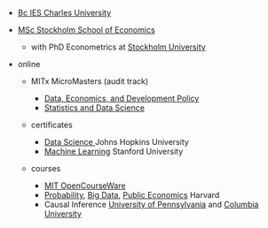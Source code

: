 
- [Bc IES Charles University](https://ies.fsv.cuni.cz/en/institute/about-us/my-url)
- [MSc Stockholm School of Economics](https://www.hhs.se/en/education/msc/mecon/)
    - with PhD Econometrics at [Stockholm University](https://www.su.se/institute-for-international-economic-studies/)
 
- online
    - MITx MicroMasters (audit track)
        - [Data, Economics, and Development Policy](https://micromasters.mit.edu/dedp/)
        - [Statistics and Data Science](https://micromasters.mit.edu/ds/)
          
   - certificates
        - [Data Science ](https://coursera.org/share/e7b63d98d00917a1cb08d621e6447881) Johns Hopkins University
        - [Machine Learning](https://www.coursera.org/account/accomplishments/specialization/T3Y6ZZBX5LHU?utm_source=link&utm_medium=certificate&utm_content=cert_image&utm_campaign=sharing_cta&utm_product=s12n) Stanford University

    - courses
        - [MIT OpenCourseWare](https://ocw.mit.edu/search/)
        - [Probability](https://projects.iq.harvard.edu/stat110/home), [Big Data](https://opportunityinsights.org/course/), [Public Economics](https://rajchetty.com/research/public-economics-lectures-2nd-year-ph-d-course/) Harvard
        - Causal Inference [University of Pennsylvania](https://coursera.org/share/b7ff2f515ab40d5f9f9ec54819c04de2) and [Columbia University](https://www.coursera.org/account/accomplishments/verify/SV2NYCC322FZ?utm_source=link&utm_medium=certificate&utm_content=cert_image&utm_campaign=sharing_cta&utm_product=course) 
    

